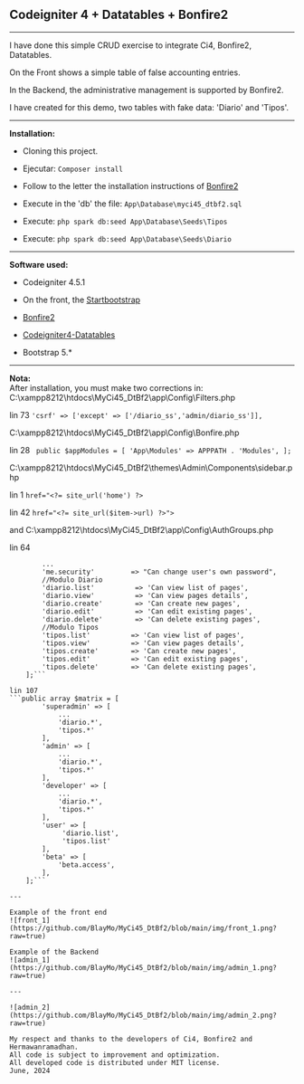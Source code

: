 ## **Codeigniter 4 + Datatables + Bonfire2**

---

I have done this simple CRUD exercise to integrate Ci4, Bonfire2, Datatables.

On the Front shows a simple table of false accounting entries.

In the Backend, the administrative management is supported by Bonfire2.

I have created for this demo, two tables with fake data: 'Diario' and 'Tipos'.

---

**Installation:**

- Cloning this project.

- Ejecutar: `Composer install`

- Follow to the letter the installation instructions of [Bonfire2](https://lonnieezell.github.io/Bonfire2/)

- Execute in the 'db' the file: `App\Database\myci45_dtbf2.sql`

- Execute: `php spark db:seed App\Database\Seeds\Tipos`

- Execute: `php spark db:seed App\Database\Seeds\Diario`

---

**Software used:**

- Codeigniter 4.5.1

- On the front, the [Startbootstrap](https://startbootstrap.com/template/bare)

- [Bonfire2](https://lonnieezell.github.io/Bonfire2/)

- [Codeigniter4-Datatables](https://github.com/hermawanramadhan/CodeIgniter4-DataTables)

- Bootstrap 5.*

---

**Nota:**  
After installation, you must make two corrections in: 
C:\xampp8212\htdocs\MyCi45_DtBf2\app\Config\Filters.php

lin 73 ```'csrf' => ['except' => ['/diario_ss','admin/diario_ss']],```

C:\xampp8212\htdocs\MyCi45_DtBf2\app\Config\Bonfire.php

lin 28 ```
public $appModules = [
         'App\Modules' => APPPATH . 'Modules',
    ];```
    
C:\xampp8212\htdocs\MyCi45_DtBf2\themes\Admin\Components\sidebar.php

lin 1 ```href="<?= site_url('home') ?>```

lin 42 ```href="<?= site_url($item->url) ?>">``` 

and C:\xampp8212\htdocs\MyCi45_DtBf2\app\Config\AuthGroups.php

lin 64
```public array $permissions = [
        ...
        'me.security'         => "Can change user's own password",       
        //Modulo Diario
        'diario.list'          => 'Can view list of pages',
        'diario.view'          => 'Can view pages details',
        'diario.create'        => 'Can create new pages',
        'diario.edit'          => 'Can edit existing pages',
        'diario.delete'        => 'Can delete existing pages',
        //Modulo Tipos
        'tipos.list'          => 'Can view list of pages',
        'tipos.view'          => 'Can view pages details',
        'tipos.create'        => 'Can create new pages',
        'tipos.edit'          => 'Can edit existing pages',
        'tipos.delete'        => 'Can delete existing pages',
    ];```
    
lin 107
```public array $matrix = [
        'superadmin' => [
            ...
            'diario.*',
            'tipos.*'
        ],
        'admin' => [
            ...
            'diario.*',
            'tipos.*'
        ],
        'developer' => [
            ...
            'diario.*',
            'tipos.*'
        ],
        'user' => [
             'diario.list',
             'tipos.list'
        ],
        'beta' => [
            'beta.access',
        ],
    ];```

---

Example of the front end
![front_1](https://github.com/BlayMo/MyCi45_DtBf2/blob/main/img/front_1.png?raw=true)

Example of the Backend
![admin_1](https://github.com/BlayMo/MyCi45_DtBf2/blob/main/img/admin_1.png?raw=true)

---

![admin_2](https://github.com/BlayMo/MyCi45_DtBf2/blob/main/img/admin_2.png?raw=true)

My respect and thanks to the developers of Ci4, Bonfire2 and Hermawanramadhan.
All code is subject to improvement and optimization.
All developed code is distributed under MIT license.
June, 2024
